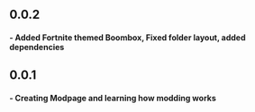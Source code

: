 ## 0.0.2
#### - Added Fortnite themed Boombox, Fixed folder layout, added dependencies
## 0.0.1
#### - Creating Modpage and learning how modding works
